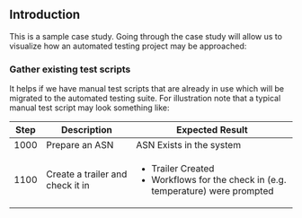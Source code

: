 ## Introduction

This is a sample case study.  Going through the case study will allow us to visualize how an automated testing project may be approached:

### Gather existing test scripts
It helps if we have manual test scripts that are already in use which will be migrated to the automated testing suite.  For illustration note that a typical manual test script may look something like:

| Step | Description | Expected Result |
|------|-------------|-----------------|
| 1000 |Prepare an ASN| ASN Exists in the system |
| 1100 |Create a trailer and check it in | <ul><li>Trailer Created </li>  <li> Workflows for the check in (e.g. temperature) were prompted </li> </ul>  |


